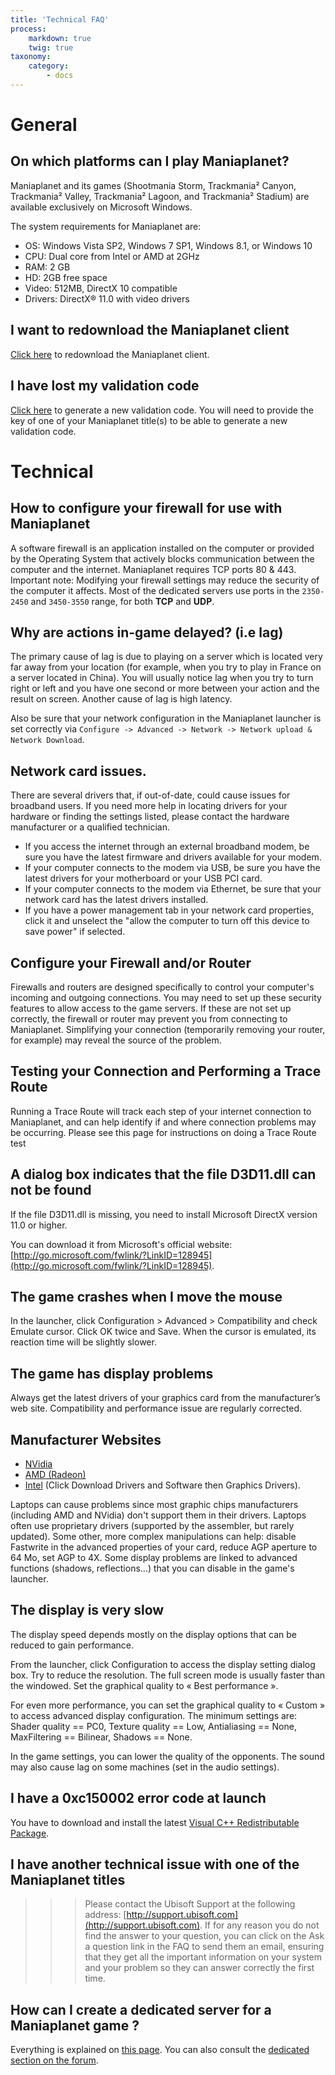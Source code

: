 ```yaml
---
title: 'Technical FAQ'
process:
    markdown: true
    twig: true
taxonomy:
    category:
        - docs
---
```


# General

## On which platforms can I play Maniaplanet?

Maniaplanet and its games (Shootmania Storm, Trackmania² Canyon, Trackmania² Valley, Trackmania² Lagoon, and Trackmania² Stadium) are available exclusively on Microsoft Windows.

The system requirements for Maniaplanet are:

* OS: Windows Vista SP2, Windows 7 SP1, Windows 8.1, or Windows 10
* CPU: Dual core from Intel or AMD at 2GHz
* RAM: 2 GB
* HD: 2GB free space
* Video: 512MB, DirectX 10 compatible
* Drivers: DirectX® 11.0 with video drivers

## I want to redownload the Maniaplanet client
[Click here](https://www.maniaplanet.com/download) to redownload the Maniaplanet client.

## I have lost my validation code
[Click here](https://www.maniaplanet.com/account/validation-code) to generate a new validation code. You will need to provide the key of one of your Maniaplanet title(s) to be able to generate a new validation code.


# Technical

## How to configure your firewall for use with Maniaplanet
A software firewall is an application installed on the computer or provided by the Operating System that actively blocks communication between the computer and the internet. Maniaplanet requires TCP ports 80 & 443. Important note: Modifying your firewall settings may reduce the security of the computer it affects. Most of the dedicated servers use ports in the `2350-2450` and `3450-3550` range, for both **TCP** and **UDP**.

## Why are actions in-game delayed? (i.e lag)
The primary cause of lag is due to playing on a server which is located very far away from your location (for example, when you try to play in France on a server located in China). You will usually notice lag when you try to turn right or left and you have one second or more between your action and the result on screen. Another cause of lag is high latency.

Also be sure that your network configuration in the Maniaplanet launcher is set correctly via `Configure -> Advanced -> Network -> Network upload & Network Download`.

## Network card issues.

There are several drivers that, if out-of-date, could cause issues for broadband users. If you need more help in locating drivers for your hardware or finding the settings listed, please contact the hardware manufacturer or a qualified technician.

* If you access the internet through an external broadband modem, be sure you have the latest firmware and drivers available for your modem.
* If your computer connects to the modem via USB, be sure you have the latest drivers for your motherboard or your USB PCI card.
* If your computer connects to the modem via Ethernet, be sure that your network card has the latest drivers installed.
* If you have a power management tab in your network card properties, click it and unselect the "allow the computer to turn off this device to save power" if selected.

## Configure your Firewall and/or Router
Firewalls and routers are designed specifically to control your computer's incoming and outgoing connections. You may need to set up these security features to allow access to the game servers. If these are not set up correctly, the firewall or router may prevent you from connecting to Maniaplanet. Simplifying your connection (temporarily removing your router, for example) may reveal the source of the problem.

## Testing your Connection and Performing a Trace Route
Running a Trace Route will track each step of your internet connection to Maniaplanet, and can help identify if and where connection problems may be occurring. Please see this page for instructions on doing a Trace Route test

## A dialog box indicates that the file D3D11.dll can not be found
If the file D3D11.dll is missing, you need to install Microsoft DirectX version 11.0 or higher.

You can download it from Microsoft's official website: [http://go.microsoft.com/fwlink/?LinkID=128945](http://go.microsoft.com/fwlink/?LinkID=128945).

## The game crashes when I move the mouse
In the launcher, click Configuration > Advanced > Compatibility and check Emulate cursor. Click OK twice and Save. When the cursor is emulated, its reaction time will be slightly slower.

## The game has display problems
Always get the latest drivers of your graphics card from the manufacturer’s web site. Compatibility and performance issue are regularly corrected.

## Manufacturer Websites

* [NVidia](https://www.nvidia.com/Download/index.aspx)
* [AMD (Radeon)](https://support.amd.com/en-us/download/)
* [Intel](http://support.intel.com/support/) (Click Download Drivers and Software then Graphics Drivers).

Laptops can cause problems since most graphic chips manufacturers (including AMD and NVidia) don't support them in their drivers. Laptops often use proprietary drivers (supported by the assembler, but rarely updated). Some other, more complex manipulations can help: disable Fastwrite in the advanced properties of your card, reduce AGP aperture to 64 Mo, set AGP to 4X. Some display problems are linked to advanced functions (shadows, reflections...) that you can disable in the game's launcher.

## The display is very slow
The display speed depends mostly on the display options that can be reduced to gain performance.

From the launcher, click Configuration to access the display setting dialog box. Try to reduce the resolution. The full screen mode is usually faster than the windowed. Set the graphical quality to « Best performance ».

For even more performance, you can set the graphical quality to « Custom » to access advanced display configuration. The minimum settings are: Shader quality == PC0, Texture quality == Low, Antialiasing == None, MaxFiltering == Bilinear, Shadows == None.

In the game settings, you can lower the quality of the opponents.
The sound may also cause lag on some machines (set in the audio settings).

## I have a 0xc150002 error code at launch
You have to download and install the latest [Visual C++ Redistributable Package](http://www.microsoft.com/download/en/details.aspx?id=5555).

## I have another technical issue with one of the Maniaplanet titles
>>> Please contact the Ubisoft Support at the following address: [http://support.ubisoft.com](http://support.ubisoft.com). If for any reason you do not find the answer to your question, you can click on the Ask a question link in the FAQ to send them an email, ensuring that they get all the important information on your system and your problem so they can answer correctly the first time.

## How can I create a dedicated server for a Maniaplanet game ?
Everything is explained on [this page](../../dedicated-server/getting-started).
You can also consult the [dedicated section on the forum](http://forum.maniaplanet.com/viewforum.php?f=261).
